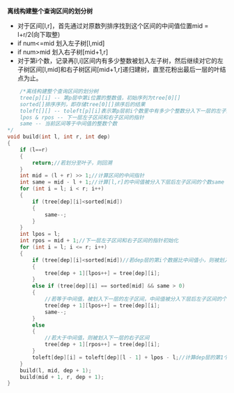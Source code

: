 ﻿**离线构建整个查询区间的划分树**
+ 对于区间[l,r]，首先通过对原数列排序找到这个区间的中间值位置mid = l+r/2(向下取整)
+ if num<=mid 划入左子树[l,mid]
+ if num>mid 划入右子树[mid+1,r]
+ 对于第i个数，记录再[l,i]区间内有多少整数被划入左子树，然后继续对它的左子树区间[l,mid]和右子树区间[mid+1,r]递归建树，直至花粉出最后一层的叶结点为止。

```c++
    /*离线构建整个查询区间的划分树
	tree[p][i] -- 第p层中第i位置的整数值，初始序列为tree[0][]
	sorted[]排序序列，即存储tree[0][]排序后的结果
	toleft[][] -- toleft[p][i]表示第p层前i个数里中有多少个整数分入下一层的左子区间
	lpos & rpos -- 下一层左子区间和右子区间的指针
	same -- 当前区间等于中间值的整数个数
*/
void build(int l, int r, int dep)
{
	if (l==r)
	{
		return;//若划分至叶子，则回溯
	}
	int mid = (l + r) >> 1;//计算区间的中间指针
	int same = mid - l + 1;//计算[l,r]的中间值被分入下层后左子区间的个数same
	for (int i = l; i < r; i++)
	{
		if (tree[dep][i]<sorted[mid])
		{
			same--;
		}
	}
	int lpos = l;
	int rpos = mid + 1;//下一层左子区间和右子区间的指针初始化
	for (int i = l; i <= r; i++)
	{
		if (tree[dep][i]<sorted[mid])//若dep层的第i个数据比中间值小，则被划入下一层的左子区间
		{
			tree[dep + 1][lpos++] = tree[dep][i];
		}
		else if (tree[dep][i] == sorted[mid] && same > 0)
		{
			//若等于中间值，被划入下一层的左子区间，中间值被分入下层后左子区间的个数-1
			tree[dep + 1][lpos++] = tree[dep][i];
			same--;
		}
		else
		{
			//若大于中间值，则被划入下一层的右子区间
			tree[dep + 1][rpos++] = tree[dep][i];
		}
		toleft[dep][i] = toleft[dep][l - 1] + lpos - l;//计算dep层的第1个数到第i个数放入下一层左子区间的个数
	}
	build(l, mid, dep + 1);
	build(mid + 1, r, dep + 1);
}
```
    
    


